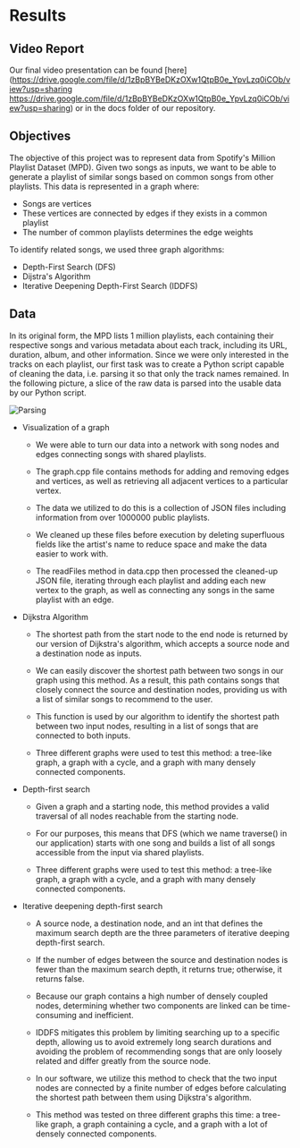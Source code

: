 # Results

## Video Report

Our final video presentation can be found [here](https://drive.google.com/file/d/1zBpBYBeDKzOXw1QtpB0e_YpvLzq0iCOb/view?usp=sharing
https://drive.google.com/file/d/1zBpBYBeDKzOXw1QtpB0e_YpvLzq0iCOb/view?usp=sharing) or in the docs folder of our repository.

## Objectives

The objective of this project was to represent data from Spotify's Million Playlist Dataset (MPD). Given two songs as inputs, we want to be able to generate a playlist of similar songs based on common songs from other playlists. This data is represented in a graph where:
* Songs are vertices
* These vertices are connected by edges if they exists in a common playlist
* The number of common playlists determines the edge weights

To identify related songs, we used three graph algorithms:
* Depth-First Search (DFS)
* Dijstra's Algorithm
* Iterative Deepening Depth-First Search (IDDFS)

## Data

In its original form, the MPD lists 1 million playlists, each containing their respective songs and various metadata about each track, including its URL, duration, album, and other information. Since we were only interested in the tracks on each playlist, our first task was to create a Python script capable of cleaning the data, i.e. parsing it so that only the track names remained. In the following picture, a slice of the raw data is parsed into the usable data by our Python script. 

![Parsing](/images/parsing.png)

* Visualization of a graph

    * We were able to turn our data into a network with song nodes and edges connecting songs with shared playlists.

    * The graph.cpp file contains methods for adding and removing edges and vertices, as well as retrieving all adjacent vertices to a particular vertex.

    * The data we utilized to do this is a collection of JSON files including information from over 1000000 public playlists.

    * We cleaned up these files before execution by deleting superfluous fields like the artist's name to reduce space and make the data easier to work with.

    * The readFiles method in data.cpp then processed the cleaned-up JSON file, iterating through each playlist and adding each new vertex to the graph, as well as connecting any songs in the same playlist with an edge.

* Dijkstra Algorithm

    * The shortest path from the start node to the end node is returned by our version of Dijkstra's algorithm, which accepts a source node and a destination node as inputs.

    * We can easily discover the shortest path between two songs in our graph using this method. As a result, this path contains songs that closely connect the source and destination nodes, providing us with a list of similar songs to recommend to the user.

    * This function is used by our algorithm to identify the shortest path between two input nodes, resulting in a list of songs that are connected to both inputs.

    * Three different graphs were used to test this method: a tree-like graph, a graph with a cycle, and a graph with many densely connected components.

* Depth-first search

    * Given a graph and a starting node, this method provides a valid traversal of all nodes reachable from the starting node.

    * For our purposes, this means that DFS (which we name traverse() in our application) starts with one song and builds a list of all songs accessible from the input via shared playlists.

    * Three different graphs were used to test this method: a tree-like graph, a graph with a cycle, and a graph with many densely connected components.

* Iterative deepening depth-first search
    * A source node, a destination node, and an int that defines the maximum search depth are the three parameters of iterative deeping depth-first search.

    * If the number of edges between the source and destination nodes is fewer than the maximum search depth, it returns true; otherwise, it returns false.

    * Because our graph contains a high number of densely coupled nodes, determining whether two components are linked can be time-consuming and inefficient.

    * IDDFS mitigates this problem by limiting searching up to a specific depth, allowing us to avoid extremely long search durations and avoiding the problem of recommending songs that are only loosely related and differ greatly from the source node.

    * In our software, we utilize this method to check that the two input nodes are connected by a finite number of edges before calculating the shortest path between them using Dijkstra's algorithm.

    * This method was tested on three different graphs this time: a tree-like graph, a graph containing a cycle, and a graph with a lot of densely connected components.
